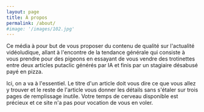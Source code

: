 ```yaml
---
layout: page
title: À propos
permalink: /about/
#image: '/images/102.jpg'
---
```


Ce média à pour but de vous proposer du contenu de qualité sur l'actualité vidéoludique, allant à l'encontre de la tendance générale qui consiste à vous prendre pour des pigeons en essayant de vous vendre des trotinettes entre deux articles putaclic générés par IA et finis par un stagiaire désabusé payé en pizza.  

Ici, on a va à l'essentiel. Le titre d'un article doit vous dire ce que vous allez y trouver et le reste de l'article vous donner les détails sans s'étaler sur trois pages de remplissage inutile. Votre temps de cerveau disponible est précieux et ce site n'a pas pour vocation de vous en voler.
